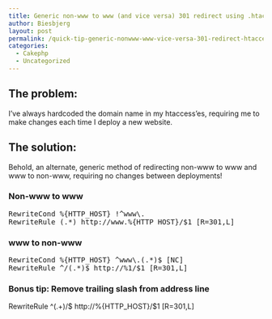 ```yaml
---
title: Generic non-www to www (and vice versa) 301 redirect using .htaccess
author: Biesbjerg
layout: post
permalink: /quick-tip-generic-nonwww-www-vice-versa-301-redirect-htaccess
categories:
  - Cakephp
  - Uncategorized
---
```

## The problem:

I&#8217;ve always hardcoded the domain name in my htaccess&#8217;es, requiring me to make changes each time I deploy a new website.

## The solution:

Behold, an alternate, generic method of redirecting non-www to www and www to non-www, requiring no changes between deployments!

### Non-www to www

<pre>RewriteCond %{HTTP_HOST} !^www\.
RewriteRule (.*) http://www.%{HTTP_HOST}/$1 [R=301,L]</pre>

### www to non-www

<pre>RewriteCond %{HTTP_HOST} ^www\.(.*)$ [NC]
RewriteRule ^/(.*)$ http://%1/$1 [R=301,L]</pre>

### Bonus tip: Remove trailing slash from address line

RewriteRule ^(.+)/$ http://%{HTTP_HOST}/$1 [R=301,L]